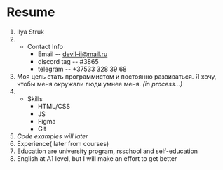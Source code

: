 # Resume
1. Ilya Struk
2. * Contact Info
        * Email -- devil-ii@mail.ru
        * discord tag -- #3865
        * telegram -- +37533 328 39 68
3. Моя цель стать программистом и постоянно развиваться. Я хочу, чтобы меня окружали люди умнее меня.
    _(in process...)_
4. * Skills
        * HTML/CSS
        * JS
        * Figma
        * Git
5. _Code examples will later_
6. Experience( later from courses)
7. Education are university program, rsschool  and self-education
8. English at A1 level, but I will make an effort to get better
